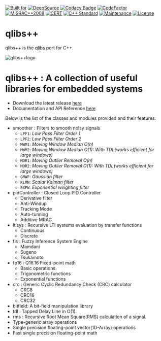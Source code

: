 [![Built for](https://img.shields.io/badge/built%20for-microcontrollers-lightgrey?logo=WhiteSource)](https://github.com/kmilo17pet/qlibs-cpp)
[![DeepSource](https://app.deepsource.com/gh/kmilo17pet/qlibs-cpp.svg/?label=active+issues&show_trend=true&token=v2gmYWIv1qjuUS9q01v_ncon)](https://app.deepsource.com/gh/kmilo17pet/qlibs-cpp/)
[![Codacy Badge](https://app.codacy.com/project/badge/Grade/2773da9d554f4f8abc31e76b7bcd33c3)](https://app.codacy.com/gh/kmilo17pet/qlibs-cpp/dashboard?utm_source=gh&utm_medium=referral&utm_content=&utm_campaign=Badge_grade)
[![CodeFactor](https://www.codefactor.io/repository/github/kmilo17pet/qlibs-cpp/badge)](https://www.codefactor.io/repository/github/kmilo17pet/qlibs-cpp)
[![MISRAC++2008](https://img.shields.io/badge/MISRAC++2008-Compliant-blue.svg?logo=verizon)](https://www.misra.org.uk/)
[![CERT](https://img.shields.io/badge/CERT-Compliant-blue.svg?logo=cplusplus)](https://wiki.sei.cmu.edu/confluence/display/seccode/SEI+CERT+Coding+Standards)
[![C++ Standard](https://img.shields.io/badge/STD-C++11-green.svg?logo=cplusplus)](https://en.cppreference.com/w/cpp/11)
[![Maintenance](https://img.shields.io/badge/Maintained%3F-yes-green.svg?logo=textpattern)](https://github.com/kmilo17pet/QuarkTS-cpp/graphs/commit-activity)
[![License](https://img.shields.io/github/license/kmilo17pet/QuarkTS-cpp?logo=livejournal)](https://github.com/kmilo17pet/QuarkTS-cpp/blob/master/LICENSE)

# qlibs++
qlibs++ is the [qlibs](https://github.com/kmilo17pet/qlibs)  port for C++.

![qlibs++logo](https://github.com/kmilo17pet/qlibs-cpp/assets/11412210/76b07eb7-b522-449e-be1b-c4349bb02dd6)
# qlibs++ : A collection of useful libraries for embedded systems


* Download the latest release [here](https://github.com/kmilo17pet/qlibs/releases)
* Documentation and API Reference [here](https://kmilo17pet.github.io/qlibs/)


Below is the list of the classes and modules provided and their features:

- smoother : Filters to smooth noisy signals
   - `LPF1`: _Low Pass Filter Order 1_
   - `LPF2`: _Low Pass Filter Order 2_
   - `MWM1`: _Moving Window Median O(n)_
   - `MWM2`: _Moving Window Median O(1): With TDL(works efficient for large windows)_
   - `MOR1`: _Moving Outlier Removal O(n)_
   - `MOR2`: _Moving Outlier Removal O(1): With TDL(works efficient for large windows)_
   - `GMWF`: _Gaussian filter_
   - `KLMN`: _Scalar Kalman filter_
   - `EXPW`: _Exponential weighting filter_
- pidController : Closed Loop PID Controller
  - Derivative filter
  - Anti-Windup
  - Tracking Mode
  - Auto-tunning 
  - Additive MRAC
- ltisys : Recursive LTI systems evaluation by transfer functions
  - Continuous
  - Discrete
- fis : Fuzzy Inference System Engine
  - Mamdani
  - Sugeno
  - Tsukamoto
- fp16 : Q16.16 Fixed-point math
  - Basic operations
  - Trigonometric functions
  - Exponential functions
- crc : Generic Cyclic Redundancy Check (CRC) calculator
  - CRC8
  - CRC16
  - CRC32
- bitfield: A bit-field manipulation library
- tdl : Tapped Delay Line in O(1). 
- rms : Recursive Root Mean Square(RMS) calculation of a signal.
- Type-generic array operations
- Single precision floating-point vector(1D-Array) operations
- Fast single precision floating-point math
